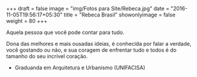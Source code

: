 +++
draft = false
image = "img/Fotos para Site/Rebeca.jpg"
date = "2016-11-05T19:56:17+05:30"
title = "Rebeca Brasil"
showonlyimage = false
weight = 80
+++

Aquela pessoa que você pode contar para tudo.
<!--more-->

Dona das melhores e mais ousadas ideias, é conhecida por falar a verdade, você gostando ou não, e sua coragem de enfrentar tudo e todos é do tamanho do seu incrível coração.

* Graduanda em Arquitetura e Urbanismo (UNIFACISA)
